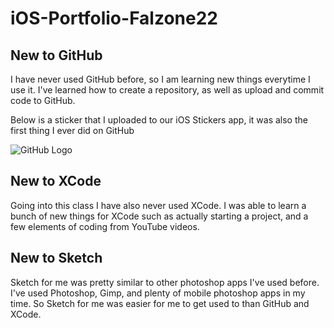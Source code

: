 # iOS-Portfolio-Falzone22

## New to GitHub

I have never used GitHub before, so I am learning new things everytime I use it. I've learned how to create a repository, as well as upload and commit code to GitHub.

Below is a sticker that I uploaded to our iOS Stickers app, it was also the first thing I ever did on GitHub

![GitHub Logo](/images/scrub.png) 

## New to XCode

Going into this class I have also never used XCode. I was able to learn a bunch of new things for XCode such as actually starting a project, and a few elements of coding from YouTube videos.

## New to Sketch

Sketch for me was pretty similar to other photoshop apps I've used before. I've used Photoshop, Gimp, and plenty of mobile photoshop apps in my time. So Sketch for me was easier for me to get used to than GitHub and XCode.
